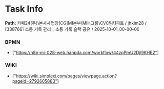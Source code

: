 # Task Info

**Path:** 카페24(주)\본사사업장\[CG]MI본부\MIH그룹\CVC팀\1파트 / jhkim28 / [338766] 소통 기록 관리 _ 소통 기록 슬랙 공유 / 2025-10-01_00-00-00

### BPMN
- ["https://n8n-mi-028-web.hanpda.com/workflow/44zpPmU2DjI9KHE2"]

### WIKI
- ["https://wiki.simplexi.com/pages/viewpage.action?pageId=2792605883"]

